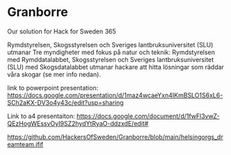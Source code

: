 # Granborre
Our solution for Hack for Sweden 365

Rymdstyrelsen, Skogsstyrelsen och Sveriges lantbruksuniversitet (SLU) utmanar Tre myndigheter med fokus på natur och teknik: Rymdstyrelsen med Rymddatalabbet, Skogsstyrelsen och Sveriges lantbruksuniversitet (SLU) med Skogsdatalabbet utmanar hackare att hitta lösningar som räddar våra skogar (se mer info nedan).

link to powerpoint presentation: https://docs.google.com/presentation/d/1maz4wcaeYxn4IKmBSLO1S6xL6-SCh2aKX-DV3o4y43c/edit?usp=sharing

Link to a4 presentaiton: https://docs.google.com/document/d/1fwFl3vwZ-QEzHogWEssvOyI9SZ2hydYtRyaO-ddzxdE/edit#

https://github.com/HackersOfSweden/Granborre/blob/main/helsingorgs_dreamteam.jfif

